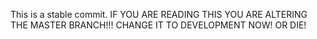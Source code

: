 This is a stable commit.
IF YOU ARE READING THIS YOU ARE ALTERING THE MASTER BRANCH!!! CHANGE IT TO DEVELOPMENT NOW! OR DIE!